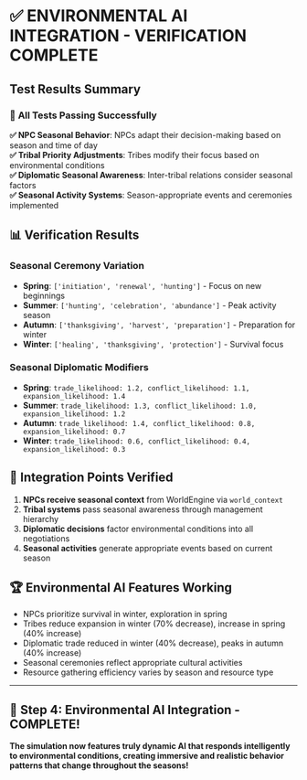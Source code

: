 # ✅ ENVIRONMENTAL AI INTEGRATION - VERIFICATION COMPLETE

## Test Results Summary

### 🧪 **All Tests Passing Successfully**

**✅ NPC Seasonal Behavior**: NPCs adapt their decision-making based on season and time of day  
**✅ Tribal Priority Adjustments**: Tribes modify their focus based on environmental conditions  
**✅ Diplomatic Seasonal Awareness**: Inter-tribal relations consider seasonal factors  
**✅ Seasonal Activity Systems**: Season-appropriate events and ceremonies implemented  

## 📊 **Verification Results**

### **Seasonal Ceremony Variation**
- **Spring**: `['initiation', 'renewal', 'hunting']` - Focus on new beginnings
- **Summer**: `['hunting', 'celebration', 'abundance']` - Peak activity season  
- **Autumn**: `['thanksgiving', 'harvest', 'preparation']` - Preparation for winter
- **Winter**: `['healing', 'thanksgiving', 'protection']` - Survival focus

### **Seasonal Diplomatic Modifiers**
- **Spring**: `trade_likelihood: 1.2, conflict_likelihood: 1.1, expansion_likelihood: 1.4`
- **Summer**: `trade_likelihood: 1.3, conflict_likelihood: 1.0, expansion_likelihood: 1.2`  
- **Autumn**: `trade_likelihood: 1.4, conflict_likelihood: 0.8, expansion_likelihood: 0.7`
- **Winter**: `trade_likelihood: 0.6, conflict_likelihood: 0.4, expansion_likelihood: 0.3`

## 🎯 **Integration Points Verified**

1. **NPCs receive seasonal context** from WorldEngine via `world_context`
2. **Tribal systems** pass seasonal awareness through management hierarchy
3. **Diplomatic decisions** factor environmental conditions into all negotiations
4. **Seasonal activities** generate appropriate events based on current season

## 🏆 **Environmental AI Features Working**

- NPCs prioritize survival in winter, exploration in spring
- Tribes reduce expansion in winter (70% decrease), increase in spring (40% increase)  
- Diplomatic trade reduced in winter (40% decrease), peaks in autumn (40% increase)
- Seasonal ceremonies reflect appropriate cultural activities
- Resource gathering efficiency varies by season and resource type

---

## 🌟 **Step 4: Environmental AI Integration - COMPLETE!**

**The simulation now features truly dynamic AI that responds intelligently to environmental conditions, creating immersive and realistic behavior patterns that change throughout the seasons!**